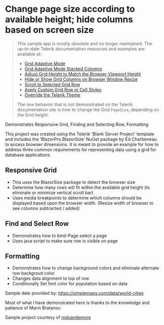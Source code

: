 # Change page size according to available height; hide columns based on screen size

> This sample app is mostly obsolete and no longer maintained. The up-to-date Telerik documentation resources and examples are available at:
> * [Grid Adaptive Mode](https://demos.telerik.com/blazor-ui/grid/adaptive)
> * [Grid Adaptive Mode Stacked Columns](https://www.telerik.com/blazor-ui/documentation/components/grid/columns/stacked)
> * [Adjust Grid Height to Match the Browser Viewport Height](https://docs.telerik.com/blazor-ui/knowledge-base/grid-adjust-height-with-browser)
> * [Hide or Show Grid Columns on Browser Window Resize](https://docs.telerik.com/blazor-ui/components/mediaquery/integration)
> * [Scroll to Selected Grid Row](https://docs.telerik.com/blazor-ui/knowledge-base/grid-scroll-to-selected-row)
> * [Apply Custom Grid Row or Cell Styles](https://docs.telerik.com/blazor-ui/knowledge-base/grid-conditional-cell-background)
> * [Override the Telerik Theme](https://docs.telerik.com/blazor-ui/styling-and-themes/override-theme-styles)
>
> The one behavior that is not demonstrated on the Telerik documentation site is how to change the Grid `PageSize`, depending on the Grid height.

Demonstrates Responsive Grid, Finding and Selecting Row, Formatting

This project was created using the Telerik 'Blank Server Project' template and includes the 'BlazorPro.BlazorSize' NuGet package by Ed Charbeneau to access browser dimensions. It is meant to provide an example for how to address three common requirements for representing data using a grid for database applications.

## Responsive Grid
* This uses the BlazorSize package to detect the browser size
* Determine how many rows will fit within the available grid height (to eliminate or minimize vertical scroll bar)
* Uses media breakpoints to determine which columns should be displayed based upon the browser width. (Resize width of browser to see columns subtracted / added)

## Find and Select Row
* Demonstrates how to bind-Page select a page
* Uses java script to make sure row is visible on page

## Formatting
* Demonstrates how to change background colors and eliminate alternate row backgroud color
* Changes data alignment to top of row
* Conditionally Set font color for population based on data

Sample date provided by: https://simplemaps.com/data/world-cities

Most of what I have demonstrated here is thanks to the knowledge and patience of Marin Bratanov.

Sample project courtesy of [mdvandemore](https://github.com/mdvandemore)
